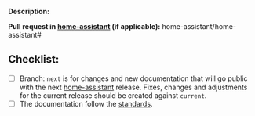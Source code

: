 **Description:**


**Pull request in [home-assistant](https://github.com/home-assistant/home-assistant) (if applicable):** home-assistant/home-assistant#<home-assistant PR number goes here>

## Checklist:

- [ ] Branch: `next` is for changes and new documentation that will go public with the next [home-assistant](https://github.com/home-assistant/home-assistant) release. Fixes, changes and adjustments for the current release should be created against `current`.
- [ ] The documentation follow the [standards][standards].

[standards]: https://home-assistant.io/developers/documentation/standards/
